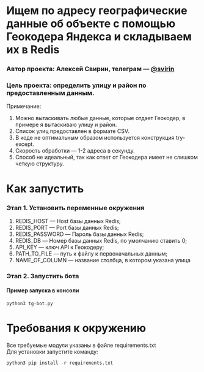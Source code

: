 # Ищем по адресу географические данные об объекте с помощью Геокодера Яндекса и складываем их в Redis
### Автор проекта: Алексей Свирин, телеграм — [@svirin](https://telegram.me/svirin)
### Цель проекта: определить улицу и район по предоставленным данным.

Примечание:  
1) Можно вытаскивать любые данные, которые отдает Геокодер, в примере я вытаскиваю улицу и район.  
2) Список улиц предоставлен в формате CSV.  
3) В коде не оптимальным образом используется конструкция try-except.
4) Скорость обработки — 1-2 адреса в секунду.
5) Способ не идеальный, так как ответ от Геокодера имеет не слишком четкую структуру.

# Как запустить
### Этап 1. Установить переменные окружения
1) REDIS_HOST — Host базы данных Redis;
2) REDIS_PORT — Port базы данных Redis;
3) REDIS_PASSWORD — Пароль базы данных Redis;
4) REDIS_DB — Номер базы данных Redis, по умолчанию ставить 0;
5) API_KEY — ключ API к Геокодеру;  
6) PATH_TO_FILE — путь к файлу к первоначальных данным;
7) NAME_OF_COLUMN — название столбца, в котором указана улица


### Этап 2. Запустить бота 
#### Пример запуска в консоли
```python
python3 tg-bot.py
```

# Требования к окружению
Все требуемые модули указаны в файле requirements.txt  
Для установки запустите команду:
```python
python3 pip install -r requirements.txt
```
